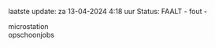 laatste update: 
za 13-04-2024  4:18   uur 
Status: FAALT - fout - 
<div class="service R">microstation</div><div class="service R">opschoonjobs</div>